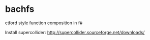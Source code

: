 bachfs
======

ctford style function composition in f#

Install supercollider:
http://supercollider.sourceforge.net/downloads/
